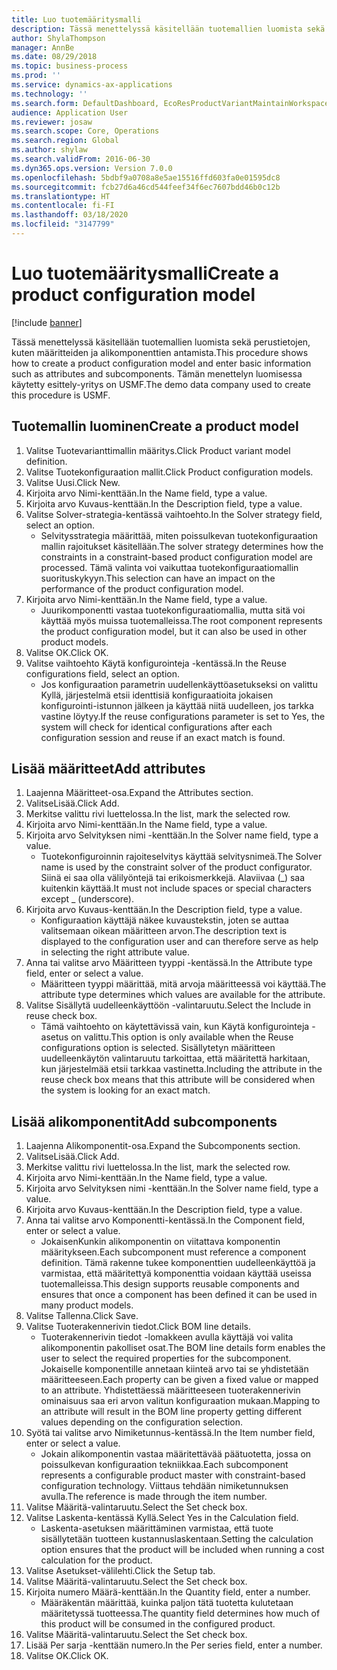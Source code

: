 ```yaml
---
title: Luo tuotemääritysmalli
description: Tässä menettelyssä käsitellään tuotemallien luomista sekä perustietojen, kuten määritteiden ja alikomponenttien antamista.
author: ShylaThompson
manager: AnnBe
ms.date: 08/29/2018
ms.topic: business-process
ms.prod: ''
ms.service: dynamics-ax-applications
ms.technology: ''
ms.search.form: DefaultDashboard, EcoResProductVariantMaintainWorkspace, PCProductConfigurationModelListPage, PCCreateProductConfigurationModel, PCProductConfigurationModelDetails, PCBOMLineDetails
audience: Application User
ms.reviewer: josaw
ms.search.scope: Core, Operations
ms.search.region: Global
ms.author: shylaw
ms.search.validFrom: 2016-06-30
ms.dyn365.ops.version: Version 7.0.0
ms.openlocfilehash: 5bdbf9a0708a8e5ae15516ffd603fa0e01595dc8
ms.sourcegitcommit: fcb27d6a46cd544feef34f6ec7607bdd46b0c12b
ms.translationtype: HT
ms.contentlocale: fi-FI
ms.lasthandoff: 03/18/2020
ms.locfileid: "3147799"
---
```

# <a name="create-a-product-configuration-model"></a><span data-ttu-id="31bf8-103">Luo tuotemääritysmalli</span><span class="sxs-lookup"><span data-stu-id="31bf8-103">Create a product configuration model</span></span>

[!include [banner](../../includes/banner.md)]

<span data-ttu-id="31bf8-104">Tässä menettelyssä käsitellään tuotemallien luomista sekä perustietojen, kuten määritteiden ja alikomponenttien antamista.</span><span class="sxs-lookup"><span data-stu-id="31bf8-104">This procedure shows how to create a product configuration model and enter basic information such as attributes and subcomponents.</span></span> <span data-ttu-id="31bf8-105">Tämän menettelyn luomisessa käytetty esittely-yritys on USMF.</span><span class="sxs-lookup"><span data-stu-id="31bf8-105">The demo data company used to create this procedure is USMF.</span></span>


## <a name="create-a-product-model"></a><span data-ttu-id="31bf8-106">Tuotemallin luominen</span><span class="sxs-lookup"><span data-stu-id="31bf8-106">Create a product model</span></span>
1. <span data-ttu-id="31bf8-107">Valitse Tuotevarianttimallin määritys.</span><span class="sxs-lookup"><span data-stu-id="31bf8-107">Click Product variant model definition.</span></span>
2. <span data-ttu-id="31bf8-108">Valitse Tuotekonfiguraation mallit.</span><span class="sxs-lookup"><span data-stu-id="31bf8-108">Click Product configuration models.</span></span>
3. <span data-ttu-id="31bf8-109">Valitse Uusi.</span><span class="sxs-lookup"><span data-stu-id="31bf8-109">Click New.</span></span>
4. <span data-ttu-id="31bf8-110">Kirjoita arvo Nimi-kenttään.</span><span class="sxs-lookup"><span data-stu-id="31bf8-110">In the Name field, type a value.</span></span>
5. <span data-ttu-id="31bf8-111">Kirjoita arvo Kuvaus-kenttään.</span><span class="sxs-lookup"><span data-stu-id="31bf8-111">In the Description field, type a value.</span></span>
6. <span data-ttu-id="31bf8-112">Valitse Solver-strategia-kentässä vaihtoehto.</span><span class="sxs-lookup"><span data-stu-id="31bf8-112">In the Solver strategy field, select an option.</span></span>
    * <span data-ttu-id="31bf8-113">Selvitysstrategia määrittää, miten poissulkevan tuotekonfiguraation mallin rajoitukset käsitellään.</span><span class="sxs-lookup"><span data-stu-id="31bf8-113">The solver strategy determines how the constraints in a constraint-based product configuration model are processed.</span></span> <span data-ttu-id="31bf8-114">Tämä valinta voi vaikuttaa tuotekonfiguraatiomallin suorituskykyyn.</span><span class="sxs-lookup"><span data-stu-id="31bf8-114">This selection can have an impact on the performance of the product configuration model.</span></span>  
7. <span data-ttu-id="31bf8-115">Kirjoita arvo Nimi-kenttään.</span><span class="sxs-lookup"><span data-stu-id="31bf8-115">In the Name field, type a value.</span></span>
    * <span data-ttu-id="31bf8-116">Juurikomponentti vastaa tuotekonfiguraatiomallia, mutta sitä voi käyttää myös muissa tuotemalleissa.</span><span class="sxs-lookup"><span data-stu-id="31bf8-116">The root component represents the product configuration model, but it can also be used in other product models.</span></span>  
8. <span data-ttu-id="31bf8-117">Valitse OK.</span><span class="sxs-lookup"><span data-stu-id="31bf8-117">Click OK.</span></span>
9. <span data-ttu-id="31bf8-118">Valitse vaihtoehto Käytä konfigurointeja -kentässä.</span><span class="sxs-lookup"><span data-stu-id="31bf8-118">In the Reuse configurations field, select an option.</span></span>
    * <span data-ttu-id="31bf8-119">Jos konfiguraation parametrin uudellenkäyttöasetukseksi on valittu Kyllä, järjestelmä etsii identtisiä konfiguraatioita jokaisen konfigurointi-istunnon jälkeen ja käyttää niitä uudelleen, jos tarkka vastine löytyy.</span><span class="sxs-lookup"><span data-stu-id="31bf8-119">If the reuse configurations parameter is set to Yes, the system will check for identical configurations after each configuration session and reuse if an exact match is found.</span></span>  

## <a name="add-attributes"></a><span data-ttu-id="31bf8-120">Lisää määritteet</span><span class="sxs-lookup"><span data-stu-id="31bf8-120">Add attributes</span></span>
1. <span data-ttu-id="31bf8-121">Laajenna Määritteet-osa.</span><span class="sxs-lookup"><span data-stu-id="31bf8-121">Expand the Attributes section.</span></span>
2. <span data-ttu-id="31bf8-122">ValitseLisää.</span><span class="sxs-lookup"><span data-stu-id="31bf8-122">Click Add.</span></span>
3. <span data-ttu-id="31bf8-123">Merkitse valittu rivi luettelossa.</span><span class="sxs-lookup"><span data-stu-id="31bf8-123">In the list, mark the selected row.</span></span>
4. <span data-ttu-id="31bf8-124">Kirjoita arvo Nimi-kenttään.</span><span class="sxs-lookup"><span data-stu-id="31bf8-124">In the Name field, type a value.</span></span>
5. <span data-ttu-id="31bf8-125">Kirjoita arvo Selvityksen nimi -kenttään.</span><span class="sxs-lookup"><span data-stu-id="31bf8-125">In the Solver name field, type a value.</span></span>
    * <span data-ttu-id="31bf8-126">Tuotekonfiguroinnin rajoiteselvitys käyttää selvitysnimeä.</span><span class="sxs-lookup"><span data-stu-id="31bf8-126">The Solver name is used by the constraint solver of the product configurator.</span></span> <span data-ttu-id="31bf8-127">Siinä ei saa olla välilyöntejä tai erikoismerkkejä. Alaviivaa (_) saa kuitenkin käyttää.</span><span class="sxs-lookup"><span data-stu-id="31bf8-127">It must not include spaces or special characters except _ (underscore).</span></span>  
6. <span data-ttu-id="31bf8-128">Kirjoita arvo Kuvaus-kenttään.</span><span class="sxs-lookup"><span data-stu-id="31bf8-128">In the Description field, type a value.</span></span>
    * <span data-ttu-id="31bf8-129">Konfiguraation käyttäjä näkee kuvaustekstin, joten se auttaa valitsemaan oikean määritteen arvon.</span><span class="sxs-lookup"><span data-stu-id="31bf8-129">The description text is displayed to the configuration user and can therefore serve as help in selecting the right attribute value.</span></span>  
7. <span data-ttu-id="31bf8-130">Anna tai valitse arvo Määritteen tyyppi -kentässä.</span><span class="sxs-lookup"><span data-stu-id="31bf8-130">In the Attribute type field, enter or select a value.</span></span>
    * <span data-ttu-id="31bf8-131">Määritteen tyyppi määrittää, mitä arvoja määritteessä voi käyttää.</span><span class="sxs-lookup"><span data-stu-id="31bf8-131">The attribute type determines which values are available for the attribute.</span></span>  
8. <span data-ttu-id="31bf8-132">Valitse Sisällytä uudelleenkäyttöön -valintaruutu.</span><span class="sxs-lookup"><span data-stu-id="31bf8-132">Select the Include in reuse check box.</span></span>
    * <span data-ttu-id="31bf8-133">Tämä vaihtoehto on käytettävissä vain, kun Käytä konfigurointeja -asetus on valittu.</span><span class="sxs-lookup"><span data-stu-id="31bf8-133">This option is only available when the Reuse configurations option is selected.</span></span> <span data-ttu-id="31bf8-134">Sisällytetyn määritteen uudelleenkäytön valintaruutu tarkoittaa, että määritettä harkitaan, kun järjestelmää etsii tarkkaa vastinetta.</span><span class="sxs-lookup"><span data-stu-id="31bf8-134">Including the attribute in the reuse check box means that this attribute will be considered when the system is looking for an exact match.</span></span>  

## <a name="add-subcomponents"></a><span data-ttu-id="31bf8-135">Lisää alikomponentit</span><span class="sxs-lookup"><span data-stu-id="31bf8-135">Add subcomponents</span></span>
1. <span data-ttu-id="31bf8-136">Laajenna Alikomponentit-osa.</span><span class="sxs-lookup"><span data-stu-id="31bf8-136">Expand the Subcomponents section.</span></span>
2. <span data-ttu-id="31bf8-137">ValitseLisää.</span><span class="sxs-lookup"><span data-stu-id="31bf8-137">Click Add.</span></span>
3. <span data-ttu-id="31bf8-138">Merkitse valittu rivi luettelossa.</span><span class="sxs-lookup"><span data-stu-id="31bf8-138">In the list, mark the selected row.</span></span>
4. <span data-ttu-id="31bf8-139">Kirjoita arvo Nimi-kenttään.</span><span class="sxs-lookup"><span data-stu-id="31bf8-139">In the Name field, type a value.</span></span>
5. <span data-ttu-id="31bf8-140">Kirjoita arvo Selvityksen nimi -kenttään.</span><span class="sxs-lookup"><span data-stu-id="31bf8-140">In the Solver name field, type a value.</span></span>
6. <span data-ttu-id="31bf8-141">Kirjoita arvo Kuvaus-kenttään.</span><span class="sxs-lookup"><span data-stu-id="31bf8-141">In the Description field, type a value.</span></span>
7. <span data-ttu-id="31bf8-142">Anna tai valitse arvo Komponentti-kentässä.</span><span class="sxs-lookup"><span data-stu-id="31bf8-142">In the Component field, enter or select a value.</span></span>
    * <span data-ttu-id="31bf8-143">JokaisenKunkin alikomponentin on viitattava komponentin määritykseen.</span><span class="sxs-lookup"><span data-stu-id="31bf8-143">Each subcomponent must reference a component definition.</span></span> <span data-ttu-id="31bf8-144">Tämä rakenne tukee komponenttien uudelleenkäyttöä ja varmistaa, että määritettyä komponenttia voidaan käyttää useissa tuotemalleissa.</span><span class="sxs-lookup"><span data-stu-id="31bf8-144">This design supports reusable components and ensures that once a component has been defined it can be used in many product models.</span></span>  
8. <span data-ttu-id="31bf8-145">Valitse Tallenna.</span><span class="sxs-lookup"><span data-stu-id="31bf8-145">Click Save.</span></span>
9. <span data-ttu-id="31bf8-146">Valitse Tuoterakennerivin tiedot.</span><span class="sxs-lookup"><span data-stu-id="31bf8-146">Click BOM line details.</span></span>
    * <span data-ttu-id="31bf8-147">Tuoterakennerivin tiedot -lomakkeen avulla käyttäjä voi valita alikomponentin pakolliset osat.</span><span class="sxs-lookup"><span data-stu-id="31bf8-147">The BOM line details form enables the user to select the required properties for the subcomponent.</span></span> <span data-ttu-id="31bf8-148">Jokaiselle komponentille annetaan kiinteä arvo tai se yhdistetään määritteeseen.</span><span class="sxs-lookup"><span data-stu-id="31bf8-148">Each property can be given a fixed value or mapped to an attribute.</span></span> <span data-ttu-id="31bf8-149">Yhdistettäessä määritteeseen tuoterakennerivin ominaisuus saa eri arvon valitun konfiguraation mukaan.</span><span class="sxs-lookup"><span data-stu-id="31bf8-149">Mapping to an attribute will result in the BOM line property getting different values depending on the configuration selection.</span></span>  
10. <span data-ttu-id="31bf8-150">Syötä tai valitse arvo Nimiketunnus-kentässä.</span><span class="sxs-lookup"><span data-stu-id="31bf8-150">In the Item number field, enter or select a value.</span></span>
    * <span data-ttu-id="31bf8-151">Jokain alikomponentin vastaa määritettävää päätuotetta, jossa on poissulkevan konfiguraation tekniikkaa.</span><span class="sxs-lookup"><span data-stu-id="31bf8-151">Each subcomponent represents a configurable product master with constraint-based configuration technology.</span></span> <span data-ttu-id="31bf8-152">Viittaus tehdään nimiketunnuksen avulla.</span><span class="sxs-lookup"><span data-stu-id="31bf8-152">The reference is made through the item number.</span></span>  
11. <span data-ttu-id="31bf8-153">Valitse Määritä-valintaruutu.</span><span class="sxs-lookup"><span data-stu-id="31bf8-153">Select the Set check box.</span></span>
12. <span data-ttu-id="31bf8-154">Valitse Laskenta-kentässä Kyllä.</span><span class="sxs-lookup"><span data-stu-id="31bf8-154">Select Yes in the Calculation field.</span></span>
    * <span data-ttu-id="31bf8-155">Laskenta-asetuksen määrittäminen varmistaa, että tuote sisällytetään tuotteen kustannuslaskentaan.</span><span class="sxs-lookup"><span data-stu-id="31bf8-155">Setting the calculation option ensures that the product will be included when running a cost calculation for the product.</span></span>  
13. <span data-ttu-id="31bf8-156">Valitse Asetukset-välilehti.</span><span class="sxs-lookup"><span data-stu-id="31bf8-156">Click the Setup tab.</span></span>
14. <span data-ttu-id="31bf8-157">Valitse Määritä-valintaruutu.</span><span class="sxs-lookup"><span data-stu-id="31bf8-157">Select the Set check box.</span></span>
15. <span data-ttu-id="31bf8-158">Kirjoita numero Määrä-kenttään.</span><span class="sxs-lookup"><span data-stu-id="31bf8-158">In the Quantity field, enter a number.</span></span>
    * <span data-ttu-id="31bf8-159">Määräkentän määrittää, kuinka paljon tätä tuotetta kulutetaan määritetyssä tuotteessa.</span><span class="sxs-lookup"><span data-stu-id="31bf8-159">The quantity field determines how much of this product will be consumed in the configured product.</span></span>  
16. <span data-ttu-id="31bf8-160">Valitse Määritä-valintaruutu.</span><span class="sxs-lookup"><span data-stu-id="31bf8-160">Select the Set check box.</span></span>
17. <span data-ttu-id="31bf8-161">Lisää Per sarja -kenttään numero.</span><span class="sxs-lookup"><span data-stu-id="31bf8-161">In the Per series field, enter a number.</span></span>
18. <span data-ttu-id="31bf8-162">Valitse OK.</span><span class="sxs-lookup"><span data-stu-id="31bf8-162">Click OK.</span></span>

